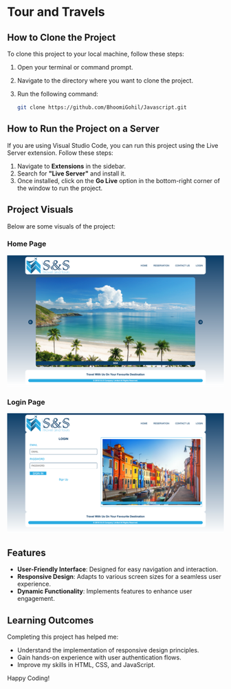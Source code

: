 # Tour and Travels

## How to Clone the Project

To clone this project to your local machine, follow these steps:

1. Open your terminal or command prompt.
2. Navigate to the directory where you want to clone the project.
3. Run the following command:

   ```bash
   git clone https://github.com/BhoomiGohil/Javascript.git
   ```

## How to Run the Project on a Server

If you are using Visual Studio Code, you can run this project using the Live Server extension. Follow these steps:

1. Navigate to **Extensions** in the sidebar.
2. Search for **"Live Server"** and install it.
3. Once installed, click on the **Go Live** option in the bottom-right corner of the window to run the project.

## Project Visuals

Below are some visuals of the project:

### Home Page

![Home Page](./Website%20Images/Home.png)

### Login Page

![Login Page](./Website%20Images/Login.png)

## Features

- **User-Friendly Interface**: Designed for easy navigation and interaction.
- **Responsive Design**: Adapts to various screen sizes for a seamless user experience.
- **Dynamic Functionality**: Implements features to enhance user engagement.

## Learning Outcomes

Completing this project has helped me:

- Understand the implementation of responsive design principles.
- Gain hands-on experience with user authentication flows.
- Improve my skills in HTML, CSS, and JavaScript.

Happy Coding!

